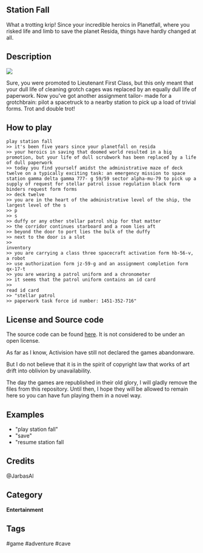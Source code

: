 ## Station Fall

What a trotting krip! Since your incredible heroics in Planetfall, where you risked life and limb to save the planet Resida, things have hardly changed at all. 

## Description

![](http://infocom.elsewhere.org/gallery/stationfall/stationfall1.jpg)

Sure, you were promoted to Lieutenant First Class, but this only meant that your dull life of cleaning grotch cages was replaced by an equally dull life of paperwork. Now you've got another assignment tailor- made for a grotchbrain: pilot a spacetruck to a nearby station to pick up a load of trivial forms. Trot and double trot!

## How to play

    play station fall
    >> it's been five years since your planetfall on resida
    >> your heroics in saving that doomed world resulted in a big promotion, but your life of dull scrubwork has been replaced by a life of dull paperwork
    >> today you find yourself amidst the administrative maze of deck twelve on a typically exciting task: an emergency mission to space station gamma delta gamma 777- g 59/59 sector alpha-mu-79 to pick up a supply of request for stellar patrol issue regulation black form binders request form forms
    >> deck twelve
    >> you are in the heart of the administrative level of the ship, the largest level of the s
    >> p
    >> s
    >> duffy or any other stellar patrol ship for that matter
    >> the corridor continues starboard and a room lies aft
    >> beyond the door to port lies the bulk of the duffy
    >> next to the door is a slot
    >> 
    inventory
    >> you are carrying a class three spacecraft activation form hb-56-v, a robot
    >> use authorization form jz-59-g and an assignment completion form qx-17-t
    >> you are wearing a patrol uniform and a chronometer
    >> it seems that the patrol uniform contains an id card
    >> 
    read id card
    >> "stellar patrol
    >> paperwork task force id number: 1451-352-716"


## License and Source code

The source code can be found [here](https://github.com/historicalsource/stationfall).  It is not considered to be under an open license.

As far as I know, Activision have still not declared the games abandonware. 

But I do not believe that it is in the spirit of copyright law that works of art drift into oblivion by unavailability. 
 
The day the games are republished in their old glory, I will gladly remove the files from this repository. Until then, I hope they will be allowed to remain here so you can have fun playing them in a novel way.

## Examples 
* "play station fall"
* "save"
* "resume station fall

## Credits 
@JarbasAl

## Category
**Entertainment**

## Tags
#game
#adventure
#cave
